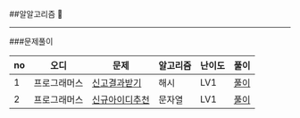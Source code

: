 ##알알고리즘 🐣

---

###문제풀이

|no|오디|문제|알고리즘|난이도|풀이|
|---|---|---|---|---|---|
|1|프로그래머스| [신고결과받기](https://programmers.co.kr/learn/courses/30/lessons/92334) |해시|LV1|[풀이](https://github.com/dhoj11/COTE/commit/c24770c341e3ec4b6f5464fd5e1e1112b06c6fe2)
|2|프로그래머스| [신규아이디추천](https://programmers.co.kr/learn/courses/30/lessons/72410) |문자열|LV1|[풀이](https://github.com/dhoj11/COTE/commit/b663b5b0946c5329c98a0689d1460b9cdde00374)|
